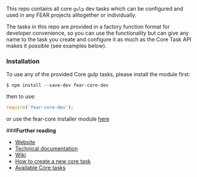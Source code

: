 This repo contains all core `gulp` dev tasks which can be configured and used in any FEAR projects alltogether or individually.

The tasks in this repo are provided in a factory function format for developer convenience, so you can use the functionality but can give any name to the task you create and configure it as much as the Core Task API makes it possible (see examples below).

### **Installation**

To use any of the provided Core gulp tasks, please install the module first:

```
$ npm install --save-dev fear-core-dev
```
then to use:

```js
require('fear-core-dev');
```

or use the fear-core installer module [here](http://digitalinnovation.github.io/fear-core/)

###**Further reading**

* [Website](http://digitalinnovation.github.io/fear-core-dev)
* [Technical documentation](http://digitalinnovation.github.io/fear-core-dev/docs/)
* [Wiki](https://github.com/DigitalInnovation/fear-core-dev/wiki)
* [How to create a new core task](https://github.com/DigitalInnovation/fear-core-dev/wiki/How-to-create-a-new-core-task)
* [Available Core tasks](https://github.com/DigitalInnovation/fear-core-dev/wiki/Available-Core-tasks)

